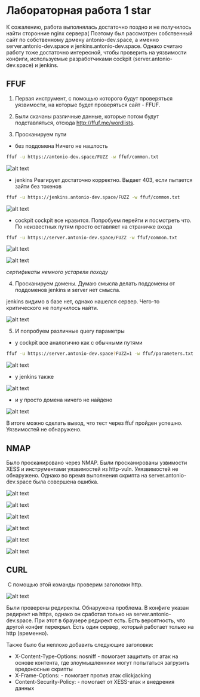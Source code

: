 # Лабораторная работа 1 star

К сожалению, работа выполнялась достаточно поздно и не получилось найти сторонние nginx сервера( Поэтому был рассмотрен собственный сайт по собственному домену antonio-dev.space, а именно server.antonio-dev.space и jenkins.antonio-dev.space. Однако считаю работу тоже достаточно интересной, чтобы проверить на уязвимости конфиги, используемые разработчиками cockpit (server.antonio-dev.space) и jenkins. 

## FFUF

1. Первая инструмент, с помощью которого будут проверяться уязвимости, на которые будет проверяться сайт - FFUF. 

2. Были скачаны различные данные, которые потом будут подставляться, отсюда http://ffuf.me/wordlists.

3. Просканируем пути
* без поддомена
Ничего не нашлость

```bash
ffuf -u https://antonio-dev.space/FUZZ -w ffuf/common.txt
```

![alt text](image-3.png)

* jenkins 
Реагирует достаточно корректно. Выдает 403, если пытается зайти без токенов

```bash
ffuf -u https://jenkins.antonio-dev.space/FUZZ -w ffuf/common.txt
```

![alt text](image.png)

* cockpit
cockpit все нравится. Попробуем перейти и посмотреть что. По неизвестных путям просто оставляет на страничке входа
```bash
ffuf -u https://server.antonio-dev.space/FUZZ -w ffuf/common.txt
```

![alt text](image-1.png)

![alt text](image-2.png)

*сертификаты немного устарели походу*

4. Просканируем домены. Думаю смысла делать поддомены от поддоменов jenkins и server нет смысла.

jenkins видимо в базе нет, однако нашелся сервер. Чего-то критического не получилось найти. 

![alt text](image-4.png)

5. И попробуем различные query параметры

* у cockpit все аналогично как с обычными путями

```bash
ffuf -u https://server.antonio-dev.space?FUZZ=1 -w ffuf/parameters.txt
```

![alt text](image-5.png)

* у jenkins также 

![alt text](image-6.png)

* и у просто домена ничего не найдено

![alt text](image-7.png)


В итоге можно сделать вывод,  что тест через ffuf пройден успешно. Уязвимостей не обнаружено. 

## NMAP

Было просканировано через NMAP. Были просканированы узвимости XESS и инструментами уязвимостей из http-vuln. Уяязвимостей не обнаружено. Однако во время выполнения скрипта на server.antonio-dev.space была совершена ошибка. 

![alt text](image-8.png)

![alt text](image-9.png)

![alt text](image-10.png)

![alt text](image-11.png)

![alt text](image-12.png)

![alt text](image-13.png)

## CURL

 C помощью этой команды проверим заголовки http.

![alt text](image-14.png)

Были проверены редиректы. Обнаружена проблема. В конфиге указан редирект на https, однако он сработал только на server.antonio-dev.space. При этот в браузере редирект есть. Есть вероятность, что другой конфиг перекрыл. Есть один сервер, который работает только на http (временно).

Также было бы неплохо добавить следующие заголовки:

* X-Content-Type-Options: nosniff - помогает защитить от атак на основе контента, где злоумышленники могут попытаться загрузить вредоносные скрипты
* X-Frame-Options: - помогает против атак clickjacking
* Content-Security-Policy: - помогает от XESS-атак и внедрения данных
